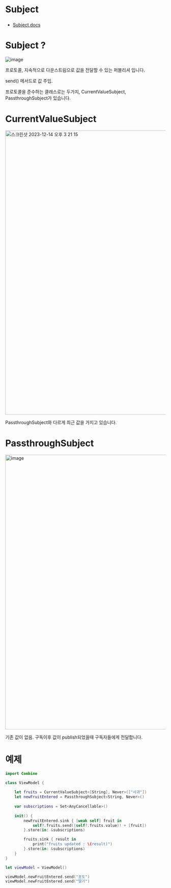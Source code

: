 # Subject

### 
* [Subject docs](https://developer.apple.com/documentation/combine/subject)


# Subject ? 

![image](https://github.com/jaehoon9186/study/assets/83233720/8a8ae4e6-0044-4015-a8c8-467e988ad079)


프로토콜, 지속적으로 다운스트림으로 값을 전달할 수 있는 퍼블리셔 입니다.  

send() 메서드로 값 주입.  

프로토콜을 준수하는 클래스로는 두가지, CurrentValueSubject, PassthroughSubject가 있습니다. 

# CurrentValueSubject
<img width="892" alt="스크린샷 2023-12-14 오후 3 21 15" src="https://github.com/jaehoon9186/study/assets/83233720/43ab363b-7a1e-4a38-90bd-0f9ddcf49fde">

PassthroughSubject와 다르게 최근 값을 가지고 있습니다. 

# PassthroughSubject
<img width="862" alt="image" src="https://github.com/jaehoon9186/study/assets/83233720/15119eda-5124-45e8-aa7c-da6a21106764">

기존 값이 없음. 구독이후 값이 publish되었을때 구독자들에게 전달합니다. 

# 예제 
```swift
import Combine

class ViewModel {
    
    let fruits = CurrentValueSubject<[String], Never>(["사과"])
    let newFruitEntered = PassthroughSubject<String, Never>()
    
    var subscriptions = Set<AnyCancellable>()
    
    init() {
        newFruitEntered.sink { [weak self] fruit in
            self?.fruits.send((self?.fruits.value)! + [fruit])
        }.store(in: &subscriptions)

        fruits.sink { result in
            print("fruits updated : \(result)")
        }.store(in: &subscriptions)
    }
}

let viewModel = ViewModel()

viewModel.newFruitEntered.send("포도")
viewModel.newFruitEntered.send("딸기")
```
